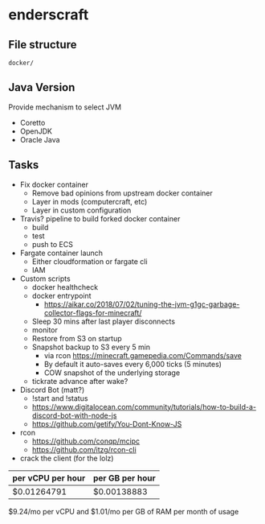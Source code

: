 # enderscraft

## File structure

```
docker/
```

## Java Version

Provide mechanism to select JVM

- Coretto
- OpenJDK
- Oracle Java

## Tasks

- Fix docker container
  - Remove bad opinions from upstream docker container
  - Layer in mods (computercraft, etc)
  - Layer in custom configuration
- Travis? pipeline to build forked docker container
  - build
  - test
  - push to ECS
- Fargate container launch
  - Either cloudformation or fargate cli
  - IAM
- Custom scripts
  - docker healthcheck
  - docker entrypoint
    - https://aikar.co/2018/07/02/tuning-the-jvm-g1gc-garbage-collector-flags-for-minecraft/
  - Sleep 30 mins after last player disconnects
  -  monitor
  - Restore from S3 on startup
  - Snapshot backup to S3 every 5 min
    - via rcon https://minecraft.gamepedia.com/Commands/save
    - By default it auto-saves every 6,000 ticks (5 minutes)
    - COW snapshot of the underlying storage
  - tickrate advance after wake?
- Discord Bot (matt?)
  - !start and !status
  - https://www.digitalocean.com/community/tutorials/how-to-build-a-discord-bot-with-node-js
  - https://github.com/getify/You-Dont-Know-JS
- rcon
  - https://github.com/conqp/mcipc
  - https://github.com/itzg/rcon-cli
- crack the client (for the lolz)

| per vCPU per hour | per GB per hour |
| ----------------- | --------------- |
| $0.01264791       | $0.00138883     |

$9.24/mo per vCPU and $1.01/mo per GB of RAM per month of usage
